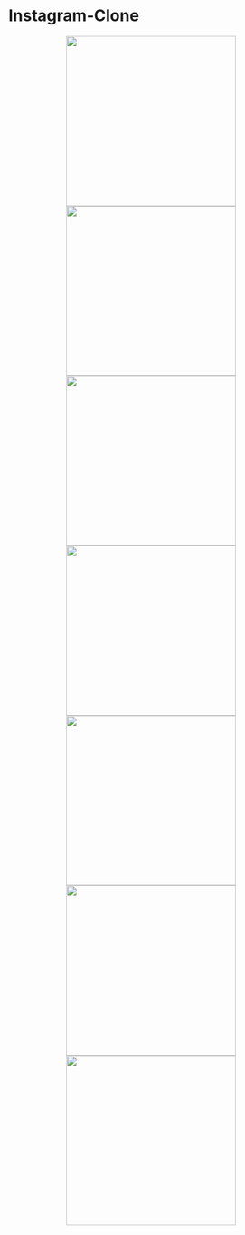 # Instagram-Clone
<p align="middle">
<img src="https://user-images.githubusercontent.com/86094475/208919191-3d095044-376c-4bb7-a042-f5c81fed93fa.jpeg" width="300">
<img src="https://user-images.githubusercontent.com/86094475/208919235-e2dd8010-9827-4b95-88f9-c4b0d758e0a9.jpeg" width="300">
<img src="https://user-images.githubusercontent.com/86094475/208919260-5f8cba10-b26e-46a4-9ee5-7ce15cbb992f.jpeg" width="300">
<img src="https://user-images.githubusercontent.com/86094475/208919303-144589d7-ac9e-469b-b4f0-2fc100da1b86.jpeg" width="300">
<img src="https://user-images.githubusercontent.com/86094475/208919324-4ae51936-9ad8-43a8-bf62-5b6512e68110.jpeg" width="300">
<img src="https://user-images.githubusercontent.com/86094475/208919334-b1f158e3-ed62-406a-9cbf-d6372490e96a.jpeg" width="300">
<img src="https://user-images.githubusercontent.com/86094475/208919357-46c135bf-63af-4ec2-9607-5d239265cd90.jpeg" width="300">
  </p>
